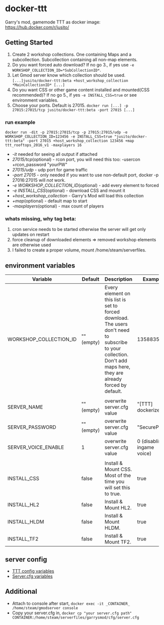 # docker-ttt
Garry's mod, gamemode TTT as docker image: https://hub.docker.com/r/jusito/

## Getting Started
1. Create 2 workshop collections. One containing Maps and a subcollection. Subcollection containing all non-map elements.
2. Do you want forced auto download? If no go 3., if yes use `-e WORKSHOP_COLLECTION_ID=*SubCollectionID*`.
3. Let Gmod server know which collection should be used. `[...]jusito/docker-ttt:beta +host_workshop_collection *MainCollectionID* [...]`
4. Do you want CSS or other game content installed and mounted(CSS recommended)? If no go 5., if yes `-e INSTALL_CSS=true` or see environment variables.
5. Choose your ports. Default is 27015. `docker run [...] -p 27015:27015/tcp jusito/docker-ttt:beta -port 27015 [...]`

### run example
```
docker run -dit -p 27015:27015/tcp -p 27015:27015/udp -e WORKSHOP_COLLECTION_ID=123456 -e INSTALL_CSS=true "jusito/docker-ttt:beta" -port 27015 +host_workshop_collection 123456 +map ttt_rooftops_2016_v1 -maxplayers 16 
```
 * _-it_ needed for seeing all output if attached
 * _27015/tcp_(optional) - rcon port, you will need this too: -usercon +rcon_password "yourPW"
 * _27015/udp_ - udp port for game traffic
 * _-port 27015_ - only needed if you want to use non-default port, docker -p 27016:27015 will _not_ work.
 * _-e WORKSHOP_COLLECTION_ID_(optional) - add every element to forced
 * _-e INSTALL_CSS_(optional) - download CSS and mount it
 * _+host_workshop_collection_ - Garry's Mod will load this collection
 * _+map_(optional) - default map to start
 * _-maxplayers_(optional) - max count of players
 
### whats missing, why tag beta:
1. cron service needs to be started otherwise the server will get only updates on restart
2. force cleanup of downloaded elements => removed workshop elements are otherwise used
3. I failed to create a proper volume, mount /home/steam/serverfiles.

## environment variables
| Variable | Default | Description | Example |
|----------|---------|-------------|---------|
|WORKSHOP_COLLECTION_ID|""(empty)|Every element on this list is set to forced download. The users don't need to subscribe to your collection. Don't add maps here, they are already forced by default.|1358835428|
|||||
|SERVER_NAME|""(empty)|overwrite server.cfg value|"[TTT] dockerized"|
|SERVER_PASSWORD|""(empty)|overwrite server.cfg value|"SecurePW"|
|SERVER_VOICE_ENABLE|1|overwrite server.cfg value|0 (disabling ingame voice)|
|||||
|INSTALL_CSS|false|Install & Mount CSS. Most of the time you will set this to true.|true|
|INSTALL_HL2|false|Install & Mount HL2.|true|
|INSTALL_HLDM|false|Install & Mount HLDM.|true|
|INSTALL_TF2|false|Install & Mount TF2.|true|

## server config
* [TTT config variables](http://ttt.badking.net/config-and-commands/convars)
* [Server.cfg variables](https://wiki.garrysmod.de/server.cfg)


## Additional
 * Attach to console after start, `docker exec -it _CONTAINER_ /home/steam/gmodserver console`
 * Copy your server.cfg in, `docker cp "your server.cfg path" CONTAINER:/home/steam/serverfiles/garrysmod/cfg/server.cfg`


